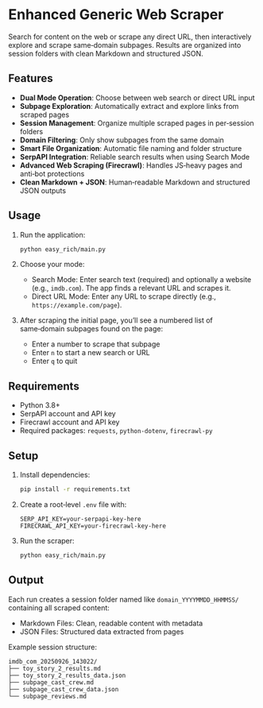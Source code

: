 # Enhanced Generic Web Scraper

Search for content on the web or scrape any direct URL, then interactively explore and scrape same‑domain subpages. Results are organized into session folders with clean Markdown and structured JSON.

## Features

- **Dual Mode Operation**: Choose between web search or direct URL input
- **Subpage Exploration**: Automatically extract and explore links from scraped pages
- **Session Management**: Organize multiple scraped pages in per‑session folders
- **Domain Filtering**: Only show subpages from the same domain
- **Smart File Organization**: Automatic file naming and folder structure
- **SerpAPI Integration**: Reliable search results when using Search Mode
- **Advanced Web Scraping (Firecrawl)**: Handles JS‑heavy pages and anti‑bot protections
- **Clean Markdown + JSON**: Human‑readable Markdown and structured JSON outputs

## Usage

1. Run the application:
   ```bash
   python easy_rich/main.py
   ```

2. Choose your mode:
   - Search Mode: Enter search text (required) and optionally a website (e.g., `imdb.com`). The app finds a relevant URL and scrapes it.
   - Direct URL Mode: Enter any URL to scrape directly (e.g., `https://example.com/page`).

3. After scraping the initial page, you’ll see a numbered list of same‑domain subpages found on the page:
   - Enter a number to scrape that subpage
   - Enter `n` to start a new search or URL
   - Enter `q` to quit

## Requirements

- Python 3.8+
- SerpAPI account and API key
- Firecrawl account and API key
- Required packages: `requests`, `python-dotenv`, `firecrawl-py`

## Setup

1. Install dependencies:
   ```bash
   pip install -r requirements.txt
   ```

2. Create a root‑level `.env` file with:
   ```env
   SERP_API_KEY=your-serpapi-key-here
   FIRECRAWL_API_KEY=your-firecrawl-key-here
   ```

3. Run the scraper:
   ```bash
   python easy_rich/main.py
   ```

## Output

Each run creates a session folder named like `domain_YYYYMMDD_HHMMSS/` containing all scraped content:

- Markdown Files: Clean, readable content with metadata
- JSON Files: Structured data extracted from pages

Example session structure:

```
imdb_com_20250926_143022/
├── toy_story_2_results.md
├── toy_story_2_results_data.json
├── subpage_cast_crew.md
├── subpage_cast_crew_data.json
└── subpage_reviews.md
```
